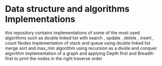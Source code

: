 # Data structure and algorithms Implementations
 this repository contains implementations of some of the most used algorithms such as
 double linked list with search , update , delete , insert , count Nodes
 implementation of stack and queue using double linked list
 merge sort and max_min algorithm using recursion as a divide and conquer algorithm
 implementation of a graph and applying Depth first and Breadth first to print the nodes in the right traverse order
 

